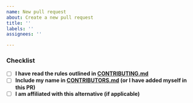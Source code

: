 ```yaml
---
name: New pull request
about: Create a new pull request
title: ''
labels: ''
assignees: ''

---
```


[//]: # ( Every alternative in your pull request MUST have an linked issue)

### Checklist

- [ ] **I have read the rules outlined in [CONTRIBUTING.md](https://github.com/tycrek/degoogle/blob/master/CONTRIBUTING.md)**
- [ ] **Include my name in [CONTRIBUTORS.md](https://github.com/tycrek/degoogle/blob/master/CONTRIBUTORS.md) (or I have added myself in this PR)**
- [ ] **I am affiliated with this alternative (if applicable)**
